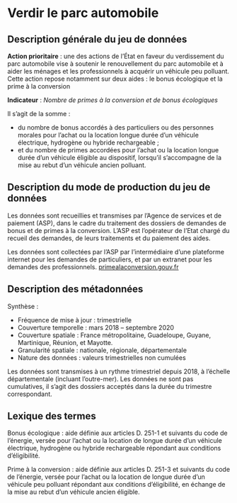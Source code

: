 # Verdir le parc automobile
## Description générale du jeu de données 
**Action prioritaire** : une des actions de l’État en faveur du verdissement du parc automobile vise à soutenir le renouvellement du parc automobile et à aider les ménages et les professionnels à acquérir un véhicule peu polluant. Cette action repose notamment sur deux aides : le bonus écologique et la prime à la conversion

**Indicateur** : *Nombre de primes à la conversion et de bonus écologiques*

Il s’agit de la somme :
-	du nombre de bonus accordés à des particuliers ou des personnes morales pour l’achat ou la location longue durée d’un véhicule électrique, hydrogène ou hybride rechargeable ;
-	et du nombre de primes accordées pour l’achat ou la location longue durée d’un véhicule éligible au dispositif, lorsqu’il s’accompagne de la mise au rebut d’un véhicule ancien polluant.

## Description du mode de production du jeu de données 
Les données sont recueillies et transmises par l’Agence de services et de paiement (ASP), dans le cadre du traitement des dossiers de demandes de bonus et de primes à la conversion. L’ASP est l’opérateur de l’Etat chargé du recueil des demandes, de leurs traitements et du paiement des aides.

Les données sont collectées par l’ASP par l’intermédiaire d’une plateforme internet pour les demandes de particuliers, et par un extranet pour les demandes des professionnels. 
[primealaconversion.gouv.fr](https://www.primealaconversion.gouv.fr/)

## Description des métadonnées 
Synthèse :
-	Fréquence de mise à jour : trimestrielle
-	Couverture temporelle :  mars 2018 – septembre 2020
-	Couverture spatiale : France métropolitaine, Guadeloupe, Guyane, Martinique, Réunion, et Mayotte.
-	Granularité spatiale : nationale, régionale, départementale
-	Nature des données : valeurs trimestrielles non cumulées

Les données sont transmises à un rythme trimestriel depuis 2018, à l’échelle départementale (incluant l’outre-mer). Les données ne sont pas cumulatives, il s’agit des dossiers acceptés dans la durée du trimestre correspondant.

## Lexique des termes 
Bonus écologique : aide définie aux articles D. 251-1 et suivants du code de l’énergie, versée pour l’achat ou la location de longue durée d’un véhicule électrique, hydrogène ou hybride rechargeable répondant aux conditions d’éligibilité.

Prime à la conversion : aide définie aux articles D. 251-3 et suivants du code de l’énergie, versée pour l’achat ou la location de longue durée d’un véhicule peu polluant répondant aux conditions d’éligibilité, en échange de la mise au rebut d’un véhicule ancien éligible.

